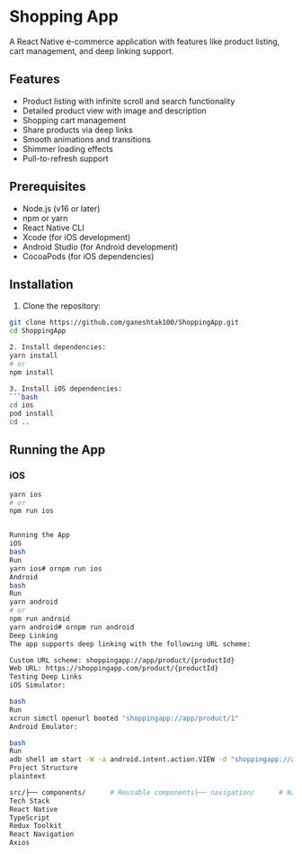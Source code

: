 # Shopping App

A React Native e-commerce application with features like product listing, cart management, and deep linking support.

## Features

- Product listing with infinite scroll and search functionality
- Detailed product view with image and description
- Shopping cart management
- Share products via deep links
- Smooth animations and transitions
- Shimmer loading effects
- Pull-to-refresh support

## Prerequisites

- Node.js (v16 or later)
- npm or yarn
- React Native CLI
- Xcode (for iOS development)
- Android Studio (for Android development)
- CocoaPods (for iOS dependencies)

## Installation

1. Clone the repository:
```bash
git clone https://github.com/ganeshtak100/ShoppingApp.git
cd ShoppingApp

2. Install dependencies:
yarn install
# or
npm install

3. Install iOS dependencies:
```bash
cd ios
pod install
cd ..
``` 
## Running the App
### iOS
```bash
yarn ios
# or
npm run ios


Running the App
iOS
bash
Run
yarn ios# ornpm run ios
Android
bash
Run
yarn android
# or
npm run android
yarn android# ornpm run android
Deep Linking
The app supports deep linking with the following URL scheme:

Custom URL scheme: shoppingapp://app/product/{productId}
Web URL: https://shoppingapp.com/product/{productId}
Testing Deep Links
iOS Simulator:

bash
Run
xcrun simctl openurl booted "shoppingapp://app/product/1"
Android Emulator:

bash
Run
adb shell am start -W -a android.intent.action.VIEW -d "shoppingapp://app/product/1"
Project Structure
plaintext

src/├── components/      # Reusable components├── navigation/      # Navigation configuration├── screens/         # Screen components├── services/        # API services├── store/          # Redux store and slices├── types/          # TypeScript types└── utils/          # Utility functions
Tech Stack
React Native
TypeScript
Redux Toolkit
React Navigation
Axios
```

